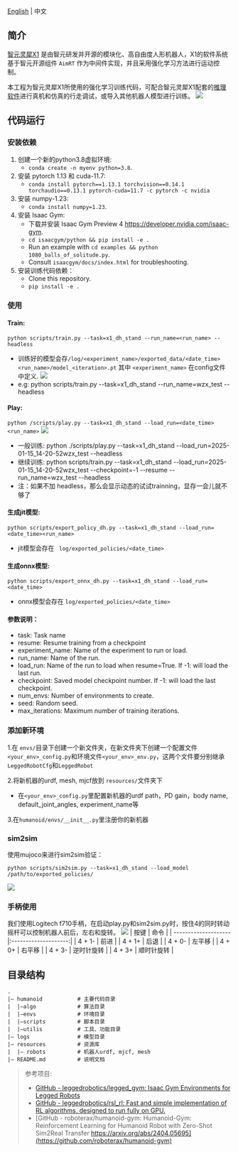 [English](README.md) | 中文

## 简介
[智元灵犀X1](https://www.zhiyuan-robot.com/qzproduct/169.html) 是由智元研发并开源的模块化、高自由度人形机器人，X1的软件系统基于智元开源组件 `AimRT` 作为中间件实现，并且采用强化学习方法进行运动控制。

本工程为智元灵犀X1所使用的强化学习训练代码，可配合智元灵犀X1配套的[推理软件](https://aimrt.org/)进行真机和仿真的行走调试，或导入其他机器人模型进行训练。
![](doc/id.jpg)

## 代码运行

### 安装依赖
1. 创建一个新的python3.8虚拟环境:
   - `conda create -n myenv python=3.8`.
2. 安装 pytorch 1.13 和 cuda-11.7:
   - `conda install pytorch==1.13.1 torchvision==0.14.1 torchaudio==0.13.1 pytorch-cuda=11.7 -c pytorch -c nvidia`
3. 安装 numpy-1.23:
   - `conda install numpy=1.23`.
4. 安装 Isaac Gym:
   - 下载并安装 Isaac Gym Preview 4  https://developer.nvidia.com/isaac-gym.
   - `cd isaacgym/python && pip install -e .`
   - Run an example with `cd examples && python 1080_balls_of_solitude.py`.
   - Consult `isaacgym/docs/index.html` for troubleshooting.
6. 安装训练代码依赖：
   - Clone this repository.
   - `pip install -e .`

### 使用
#### Train:
```python scripts/train.py --task=x1_dh_stand --run_name=<run_name> --headless```
- 训练好的模型会存`/log/<experiment_name>/exported_data/<date_time><run_name>/model_<iteration>.pt` 其中 `<experiment_name>` 在config文件中定义.
![](doc/train.gif)
- e.g: python scripts/train.py --task=x1_dh_stand --run_name=wzx_test --headless
#### Play:
```python /scripts/play.py --task=x1_dh_stand --load_run=<date_time><run_name>```
![](doc/play.gif)
- 一般训练: python ./scripts/play.py --task=x1_dh_stand --load_run=2025-01-15_14-20-52wzx_test --headless
- 继续训练: python scripts/train.py --task=x1_dh_stand --load_run=2025-01-15_14-20-52wzx_test --checkpoint=-1 --resume --run_name=wzx_test --headless
- 注：如果不加 headless，那么会显示动态的试试trainning，显存一会儿就不够了
#### 生成jit模型:
``` python scripts/export_policy_dh.py --task=x1_dh_stand --load_run=<date_time><run_name>  ```
- jit模型会存在 ``` log/exported_policies/<date_time>```

#### 生成onnx模型:
``` python scripts/export_onnx_dh.py --task=x1_dh_stand --load_run=<date_time>  ```
- onnx模型会存在 ```log/exported_policies/<date_time>```

#### 参数说明：
- task: Task name
- resume: Resume training from a checkpoint
- experiment_name:  Name of the experiment to run or load.
- run_name: Name of the run.
- load_run: Name of the run to load when resume=True. If -1: will load the last run.
- checkpoint: Saved model checkpoint number. If -1: will load the last checkpoint.
- num_envs: Number of environments to create.
- seed: Random seed.
- max_iterations: Maximum number of training iterations.

### 添加新环境
1.在 `envs/`目录下创建一个新文件夹，在新文件夹下创建一个配置文件`<your_env>_config.py`和环境文件`<your_env>_env.py`，这两个文件要分别继承`LeggedRobotCfg`和`LeggedRobot`

2.将新机器的urdf, mesh, mjcf放到 `resources/`文件夹下
- 在`<your_env>_config.py`里配置新机器的urdf path，PD gain，body name, default_joint_angles, experiment_name等

3.在`humanoid/envs/__init__.py`里注册你的新机器

### sim2sim
使用mujoco来进行sim2sim验证：
  ```
  python scripts/sim2sim.py --task=x1_dh_stand --load_model /path/to/exported_policies/
  ```
![](doc/mujoco.gif)

### 手柄使用
我们使用Logitech f710手柄，在启动play.py和sim2sim.py时，按住4的同时转动摇杆可以控制机器人前后，左右和旋转。
![](doc/joy_map.jpg)
|         按键          |         命令         |
| -------------------- |:--------------------:|
|         4 + 1-       |         前进          |
|         4 + 1+       |         后退          |
|         4 + 0-       |        左平移         |
|         4 + 0+       |        右平移         |
|         4 + 3-       |       逆时针旋转       |
|         4 + 3+       |       顺时针旋转       |


## 目录结构
```
.
|— humanoid           # 主要代码目录
|  |—algo             # 算法目录
|  |—envs             # 环境目录
|  |—scripts          # 脚本目录
|  |—utilis           # 工具、功能目录
|— logs               # 模型目录
|— resources          # 资源库
|  |— robots          # 机器人urdf, mjcf, mesh
|— README.md          # 说明文档
```



> 参考项目:
>
> * [GitHub - leggedrobotics/legged_gym: Isaac Gym Environments for Legged Robots](https://github.com/leggedrobotics/legged_gym)
> * [GitHub - leggedrobotics/rsl_rl: Fast and simple implementation of RL algorithms, designed to run fully on GPU.](https://github.com/leggedrobotics/rsl_rl)
> * [GitHub - roboterax/humanoid-gym: Humanoid-Gym: Reinforcement Learning for Humanoid Robot with Zero-Shot Sim2Real Transfer https://arxiv.org/abs/2404.05695](https://github.com/roboterax/humanoid-gym)



